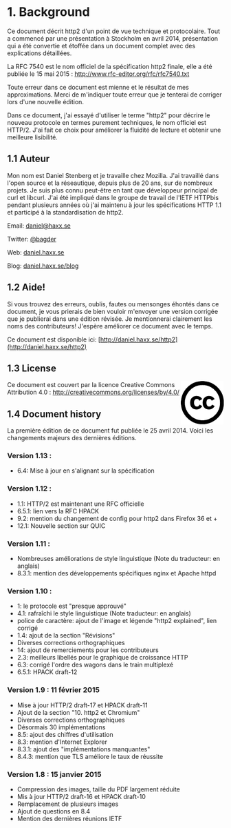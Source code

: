 # 1. Background

Ce document décrit http2 d'un point de vue technique et protocolaire. Tout a commencé par une présentation à Stockholm en avril 2014, présentation qui a été convertie et étoffée dans un document complet avec des explications détaillées.

La RFC 7540 est le nom officiel de la spécification http2 finale, elle a été publiée le 15 mai 2015 : http://www.rfc-editor.org/rfc/rfc7540.txt

Toute erreur dans ce document est mienne et le résultat de mes approximations. Merci de m'indiquer toute erreur que je tenterai de corriger lors d'une nouvelle édition.

Dans ce document, j'ai essayé d'utiliser le terme "http2" pour décrire le nouveau protocole en termes purement techniques, le nom officiel est HTTP/2. J'ai fait ce choix pour améliorer la fluidité de lecture et obtenir une meilleure lisibilité.

## 1.1 Auteur

Mon nom est Daniel Stenberg et je travaille chez Mozilla. J'ai travaillé dans l'open source et la réseautique, depuis plus de 20 ans, sur de nombreux projets. Je suis plus connu peut-être en tant que développeur principal de curl et libcurl. J'ai été impliqué dans le groupe de travail de l'IETF HTTPbis pendant plusieurs années où j'ai maintenu à jour les spécifications HTTP 1.1 et participé à la standardisation de http2.

  Email: daniel@haxx.se

  Twitter: [@bagder](https://twitter.com/bagder)

  Web: [daniel.haxx.se](http://daniel.haxx.se/)

  Blog: [daniel.haxx.se/blog](http://daniel.haxx.se/blog/)

## 1.2 Aide!

Si vous trouvez des erreurs, oublis, fautes ou mensonges éhontés dans ce document, je vous prierais de bien vouloir m'envoyer une version corrigée que je publierai dans une édition révisée. Je mentionnerai clairement les noms des contributeurs! J'espère améliorer ce document avec le temps.

Ce document est disponible ici: [http://daniel.haxx.se/http2](http://daniel.haxx.se/http2)

## 1.3 License

<img style="float: right;" src="https://raw.githubusercontent.com/bagder/http2-explained/master/images/creative-commons.png" />

Ce document est couvert par la licence Creative Commons Attribution 4.0 : http://creativecommons.org/licenses/by/4.0/

## 1.4 Document history

La première édition de ce document fut publiée le 25 avril 2014. Voici les changements majeurs des dernières éditions.

### Version 1.13 :
 
- 6.4: Mise à jour en s'alignant sur la spécification

### Version 1.12 :

- 1.1: HTTP/2 est maintenant une RFC officielle
- 6.5.1: lien vers la RFC HPACK
- 9.2: mention du changement de config pour http2 dans Firefox 36 et +
- 12.1: Nouvelle section sur QUIC

### Version 1.11 :

- Nombreuses améliorations de style linguistique (Note du traducteur: en anglais)
- 8.3.1: mention des développements spécifiques nginx et Apache httpd

### Version 1.10 :
 
- 1: le protocole est "presque approuvé"
- 4.1: rafraîchi le style linguistique (Note traducteur: en anglais)
- police de caractère: ajout de l'image et légende "http2 explained", lien corrigé
- 1.4: ajout de la section "Révisions"
- Diverses corrections orthographiques
- 14: ajout de remerciements pour les contributeurs
- 2.3: meilleurs libellés pour le graphique de croissance HTTP
- 6.3: corrigé l'ordre des wagons dans le train multiplexé
- 6.5.1: HPACK draft-12

### Version 1.9 : 11 février 2015 

- Mise à jour HTTP/2 draft-17 et HPACK draft-11
- Ajout de la section "10. http2 et Chromium"
- Diverses corrections orthographiques
- Désormais 30 implémentations
- 8.5: ajout des chiffres d'utilisation
- 8.3: mention d'Internet Explorer
- 8.3.1: ajout des "implémentations manquantes"
- 8.4.3: mention que TLS améliore le taux de réussite

### Version 1.8 : 15 janvier 2015

- Compression des images, taille du PDF largement réduite
- Mis à jour HTTP/2 draft-16 et HPACK draft-10
- Remplacement de plusieurs images
- Ajout de questions en 8.4
- Mention des dernières réunions IETF

